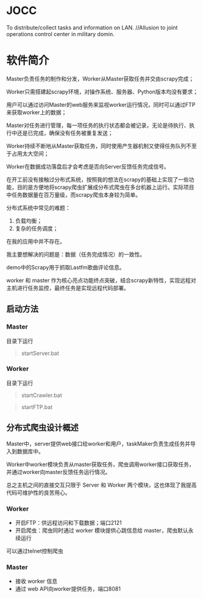 # JOCC
To distribute/collect tasks and information on LAN. //Allusion to joint operations control center in military domin.

# 软件简介
Master负责任务的制作和分发，Worker从Master获取任务并交由scrapy完成；

Worker只需搭建起scrapy环境，对操作系统、服务器、Python版本均没有要求；

用户可以通过访问Master的web服务来监视worker运行情况，同时可以通过FTP来获取worker上的数据；

Master对任务进行管理，每一项任务的执行状态都会被记录，无论是待执行、执行中还是已完成，确保没有任务被重复发送；

Worker持续不断地从Master获取任务，同时使用产生器机制又使得任务队列不至于占用太大空间；

Worker在数据成功落盘后才会考虑是否向Server反馈任务完成信号。

在开工前没有接触过分布式系统，按照我的想法在scrapy的基础上实现了一些功能，目的是方便地将scrapy爬虫扩展成分布式爬虫在多台机器上运行。实际项目中任务数据量在百万量级，而scrapy爬虫本身较为简单。

分布式系统中常见的难题：
1. 负载均衡；
2. 复杂的任务调度；

在我的应用中并不存在。

我主要想解决的问题是：数据（任务完成情况）的一致性。

demo中的Scrapy用于抓取Lastfm歌曲评论信息。

worker 和 master 作为核心亮点功能终点突破，结合scrapy新特性，实现远程对主机进行任务监控，最终任务是实现远程代码部署。

## 启动方法
### Master
目录下运行
> startServer.bat

### Worker
目录下运行
> startCrawler.bat

> startFTP.bat

## 分布式爬虫设计概述

Master中，server提供web接口给worker和用户，taskMaker负责生成任务并导入到数据库中。

Worker中worker模块负责从master获取任务，爬虫调用worker接口获取任务，并通过worker向master反馈任务运行情况。

总之主机之间的直接交互只限于 Server 和 Worker 两个模块，这也体现了我提高代码可维护性的良苦用心。

### Worker
* 开启FTP：供远程访问和下载数据；端口2121
* 开启爬虫：爬虫同时通过 worker 模块提供心跳信息给 master，爬虫默认永续运行

可以通过telnet控制爬虫

### Master
* 接收 worker 信息 
* 通过 web API向worker提供任务，端口8081

